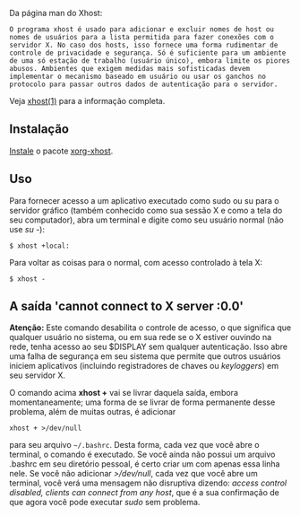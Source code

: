 Da página man do Xhost:

	O programa xhost é usado para adicionar e excluir nomes de host ou nomes de usuários para a lista permitida para fazer conexões com o servidor X. No caso dos hosts, isso fornece uma forma rudimentar de controle de privacidade e segurança. Só é suficiente para um ambiente de uma só estação de trabalho (usuário único), embora limite os piores abusos. Ambientes que exigem medidas mais sofisticadas devem implementar o mecanismo baseado em usuário ou usar os ganchos no protocolo para passar outros dados de autenticação para o servidor.

Veja [xhost(1)](https://jlk.fjfi.cvut.cz/arch/manpages/man/xhost.1) para a informação completa.

## Instalação

[Instale](/index.php/Instale "Instale") o pacote [xorg-xhost](https://www.archlinux.org/packages/?name=xorg-xhost).

## Uso

Para fornecer acesso a um aplicativo executado como sudo ou su para o servidor gráfico (também conhecido como sua sessão X e como a tela do seu computador), abra um terminal e digite como seu usuário normal (não use *su -*):

```
$ xhost +local:

```

Para voltar as coisas para o normal, com acesso controlado à tela X:

```
$ xhost -

```

## A saída 'cannot connect to X server :0.0'

**Atenção:** Este comando desabilita o controle de acesso, o que significa que qualquer usuário no sistema, ou em sua rede se o X estiver ouvindo na rede, tenha acesso ao seu $DISPLAY sem qualquer autenticação. Isso abre uma falha de segurança em seu sistema que permite que outros usuários iniciem aplicativos (incluindo registradores de chaves ou *keyloggers*) em seu servidor X.

O comando acima **xhost +** vai se livrar daquela saída, embora momentaneamente; uma forma de se livrar de forma permanente desse problema, além de muitas outras, é adicionar

```
xhost + >/dev/null

```

para seu arquivo `~/.bashrc`. Desta forma, cada vez que você abre o terminal, o comando é executado. Se você ainda não possui um arquivo .bashrc em seu diretório pessoal, é certo criar um com apenas essa linha nele. Se você não adicionar *>/dev/null*, cada vez que você abre um terminal, você verá uma mensagem não disruptiva dizendo: *access control disabled, clients can connect from any host*, que é a sua confirmação de que agora você pode executar *sudo <seu software>* sem problema.